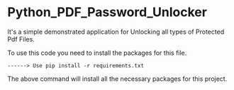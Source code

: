 # Python_PDF_Password_Unlocker

It's a simple demonstrated application for Unlocking all types of Protected Pdf Files.

To use this code you need to install the packages for this file.

    ------> Use pip install -r requirements.txt

The above command will install all the necessary packages for this project.
